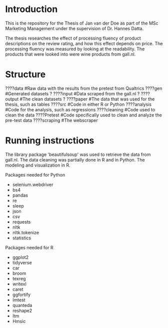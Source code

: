 # Introduction
This is the repository for the Thesis of Jan van der Doe as part of the MSc Marketing Management under the supervision of Dr. Hannes Datta.

The thesis researches the effect of processing fluency of product descriptions on the review rating, and how this effect depends on price. The processing fluency was measured by looking at the readability. The products that were looked into were wine products from gall.nl.

# Structure
????data #Raw data with the results from the pretest from Qualtrics
????gen #Generated datasets
?   ????input #Data scraped from the gall.nl
?   ????output #The clean datasets
?   ????paper #The data that was used for the thesis, such as tables
????src #Code in either R or Python
    ????analysis #Code for the analysis, such as regressions
    ????cleaning #Code used to clean the data
    ????Pretest #Code specifically used to clean and analyze the pre-test data
    ????scraping #The webscraper

# Running instructions
The library package 'beautifulsoup' was used to retrieve the data from gall.nl. The data cleaning was partially done in R and in Python. The modeling and visualization in R.

Packages needed for Python
- selenium.webdriver
- bs4
- pandas
- re
- sleep
- json
- csv
- requests
- nltk
- nltk.tokenize
- statistics

Packages needed for R
- ggplot2
- tidyverse
- car
- broom
- texreg
- writexl
- caret
- ggfortify
- lmtest
- quanteda
- reshape2
- ltm
- Hmsic